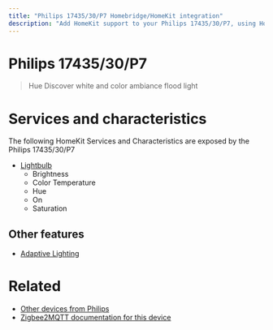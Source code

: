 ```yaml
---
title: "Philips 17435/30/P7 Homebridge/HomeKit integration"
description: "Add HomeKit support to your Philips 17435/30/P7, using Homebridge, Zigbee2MQTT and homebridge-z2m."
---
```

<!---
This file has been GENERATED using src/docgen/docgen.ts
DO NOT EDIT THIS FILE MANUALLY!
-->
# Philips 17435/30/P7
> Hue Discover white and color ambiance flood light


# Services and characteristics
The following HomeKit Services and Characteristics are exposed by
the Philips 17435/30/P7

* [Lightbulb](../../light.md)
  * Brightness
  * Color Temperature
  * Hue
  * On
  * Saturation

## Other features
* [Adaptive Lighting](../../light.md)

# Related
* [Other devices from Philips](../index.md#philips)
* [Zigbee2MQTT documentation for this device](https://www.zigbee2mqtt.io/devices/17435_30_P7.html)